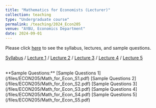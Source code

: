 ```yaml
---
title: "Mathematics for Economists (Lecturer)"
collection: teaching
type: "Undergraduate course"
permalink: /teaching/2024_Econ205
venue: "AYBU, Economics Department"
date: 2024-09-01
---
```


Please click [here](https://makyuzmert.github.io/teaching/2024_Econ205) to see the syllabus, lectures, and sample questions.  

[Syllabus](/files/ECON205/ECON205_syllabus.pdf) / [Lecture 1](/files/ECON205/Math_for_Econ_L1.pdf) / [Lecture 2](/files/ECON205/Math_for_Econ_L2.pdf) / [Lecture 3](/files/ECON205/Math_for_Econ_L3.pdf) / [Lecture 4](/files/ECON205/Math_for_Econ_L4.pdf) / [Lecture 5](/files/ECON205/Math_for_Econ_L5.pdf)

<br>  
**Sample Questions:**  
[Sample Questions 1](/files/ECON205/Math_for_Econ_S1.pdf)  
[Sample Questions 2](/files/ECON205/Math_for_Econ_S2.pdf)  
[Sample Questions 3](/files/ECON205/Math_for_Econ_S3.pdf)  
[Sample Questions 4](/files/ECON205/Math_for_Econ_S4.pdf)  
[Sample Questions 5](/files/ECON205/Math_for_Econ_S5.pdf)
